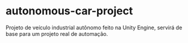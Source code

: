 # autonomous-car-project
Projeto de veículo industrial autônomo feito na Unity Engine, servirá de base para um projeto real de automação.
